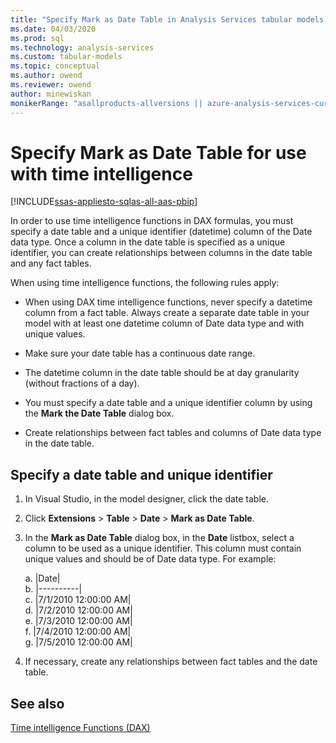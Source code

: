 ```yaml
---
title: "Specify Mark as Date Table in Analysis Services tabular models| Microsoft Docs"
ms.date: 04/03/2020
ms.prod: sql
ms.technology: analysis-services
ms.custom: tabular-models
ms.topic: conceptual
ms.author: owend
ms.reviewer: owend
author: minewiskan
monikerRange: "asallproducts-allversions || azure-analysis-services-current || power-bi-premium-current || >= sql-analysis-services-2016"
---
```

# Specify Mark as Date Table for use with time intelligence

[!INCLUDE[ssas-appliesto-sqlas-all-aas-pbip](../includes/ssas-appliesto-sqlas-all-aas-pbip.md)]

In order to use time intelligence functions in DAX formulas, you must specify a date table and a unique identifier (datetime) column of the Date data type. Once a column in the date table is specified as a unique identifier, you can create relationships between columns in the date table and any fact tables.  
  
When using time intelligence functions, the following rules apply:  
  
- When using DAX time intelligence functions, never specify a datetime column from a fact table. Always create a separate date table in your model with at least one datetime column of Date data type and with unique values.  
  
- Make sure your date table has a continuous date range.  
  
- The datetime column in the date table should be at day granularity (without fractions of a day).  
  
- You must specify a date table and a unique identifier column by using the **Mark the Date Table** dialog box.  
  
- Create relationships between fact tables and columns of Date data type in the date table.  
  
## Specify a date table and unique identifier
  
1. In Visual Studio, in the model designer, click the date table.  
  
1. Click **Extensions** > **Table** > **Date** > **Mark as Date Table**. 
  
1. In the **Mark as Date Table** dialog box, in the **Date** listbox, select a column to be used as a unique identifier. This column must contain unique values and should be of Date data type. For example:  
  
    a. |Date|  
    b. |----------|  
    c. |7/1/2010 12:00:00 AM|  
    d. |7/2/2010 12:00:00 AM|  
    e. |7/3/2010 12:00:00 AM|  
    f. |7/4/2010 12:00:00 AM|  
    g. |7/5/2010 12:00:00 AM|  
  
1. If necessary, create any relationships between fact tables and the date table.  
  
## See also  
  
 [Time intelligence Functions (DAX)](/dax/time-intelligence-functions-dax)  
